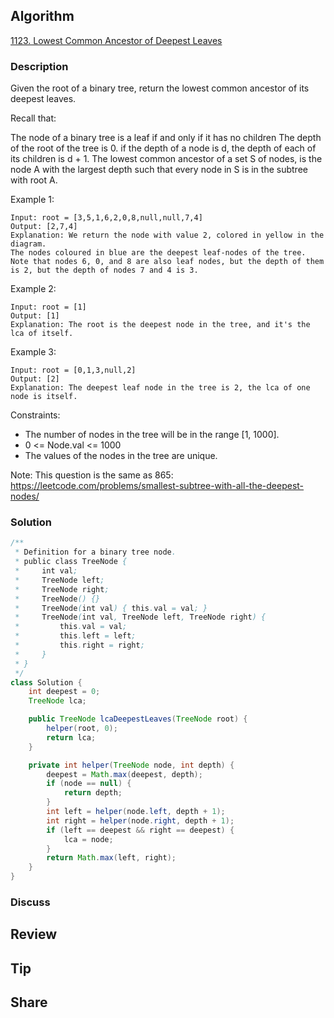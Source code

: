 ## Algorithm

[1123. Lowest Common Ancestor of Deepest Leaves](https://leetcode.com/problems/lowest-common-ancestor-of-deepest-leaves/)

### Description

Given the root of a binary tree, return the lowest common ancestor of its deepest leaves.

Recall that:

The node of a binary tree is a leaf if and only if it has no children
The depth of the root of the tree is 0. if the depth of a node is d, the depth of each of its children is d + 1.
The lowest common ancestor of a set S of nodes, is the node A with the largest depth such that every node in S is in the subtree with root A.


Example 1:

```
Input: root = [3,5,1,6,2,0,8,null,null,7,4]
Output: [2,7,4]
Explanation: We return the node with value 2, colored in yellow in the diagram.
The nodes coloured in blue are the deepest leaf-nodes of the tree.
Note that nodes 6, 0, and 8 are also leaf nodes, but the depth of them is 2, but the depth of nodes 7 and 4 is 3.
```

Example 2:

```
Input: root = [1]
Output: [1]
Explanation: The root is the deepest node in the tree, and it's the lca of itself.
```

Example 3:

```
Input: root = [0,1,3,null,2]
Output: [2]
Explanation: The deepest leaf node in the tree is 2, the lca of one node is itself.
```

Constraints:

- The number of nodes in the tree will be in the range [1, 1000].
- 0 <= Node.val <= 1000
- The values of the nodes in the tree are unique.

Note: This question is the same as 865: https://leetcode.com/problems/smallest-subtree-with-all-the-deepest-nodes/

### Solution

```java
/**
 * Definition for a binary tree node.
 * public class TreeNode {
 *     int val;
 *     TreeNode left;
 *     TreeNode right;
 *     TreeNode() {}
 *     TreeNode(int val) { this.val = val; }
 *     TreeNode(int val, TreeNode left, TreeNode right) {
 *         this.val = val;
 *         this.left = left;
 *         this.right = right;
 *     }
 * }
 */
class Solution {
    int deepest = 0;
    TreeNode lca;

    public TreeNode lcaDeepestLeaves(TreeNode root) {
        helper(root, 0);
        return lca;
    }

    private int helper(TreeNode node, int depth) {
        deepest = Math.max(deepest, depth);
        if (node == null) {
            return depth;
        }
        int left = helper(node.left, depth + 1);
        int right = helper(node.right, depth + 1);
        if (left == deepest && right == deepest) {
            lca = node;
        }
        return Math.max(left, right);
    }
}
```

### Discuss

## Review


## Tip


## Share
